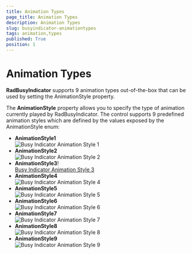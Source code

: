 ```yaml
---
title: Animation Types
page_title: Animation Types
description: Animation Types
slug: busyindicator-animationtypes
tags: animation,types
published: True
position: 1
---
```


# Animation Types

**RadBusyIndicator** supports 9 animation types out-of-the-box that can be used by setting the AnimationStyle property.

The **AnimationStyle** property allows you to specify the type of animation currently played by RadBusyIndicator. The control supports 9 predefined animation styles which are defined by the values exposed by the AnimationStyle enum:

* **AnimationStyle1**  
![Busy Indicator Animation Style 1](images/BusyIndicator_AnimationStyle1.png)
* **AnimationStyle2**  
![Busy Indicator Animation Style 2](images/BusyIndicator_AnimationStyle2.png)
* **AnimationStyle3**!  
[Busy Indicator Animation Style 3](images/BusyIndicator_AnimationStyle3.png)
* **AnimationStyle4**  
![Busy Indicator Animation Style 4](images/BusyIndicator_AnimationStyle4.png)
* **AnimationStyle5**  
![Busy Indicator Animation Style 5](images/BusyIndicator_AnimationStyle5.png)
* **AnimationStyle6**  
![Busy Indicator Animation Style 6](images/BusyIndicator_AnimationStyle6.png)
* **AnimationStyle7**  
![Busy Indicator Animation Style 7](images/BusyIndicator_AnimationStyle7.png)
* **AnimationStyle8**  
![Busy Indicator Animation Style 8](images/BusyIndicator_AnimationStyle8.png)
* **AnimationStyle9**  
![Busy Indicator Animation Style 9](images/BusyIndicator_AnimationStyle9.png)
